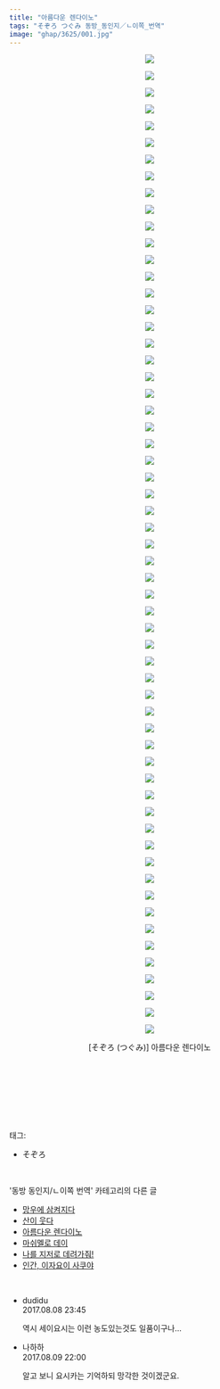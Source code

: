 ```yaml
---
title: "아름다운 렌다이노"
tags: "そぞろ つぐみ 동방_동인지／ㄴ이쪽_번역"
image: "ghap/3625/001.jpg"
---
```

<div class="article">
<p style="text-align: center; clear: none; float: none;"><img src="{{ site.nasurl }}/ghap/3625/001.jpg"/></p>
<p style="text-align: center; clear: none; float: none;"><img src="{{ site.nasurl }}/ghap/3625/002.jpg"/></p>
<p style="text-align: center; clear: none; float: none;"><img src="{{ site.nasurl }}/ghap/3625/003.jpg"/></p>
<p style="text-align: center; clear: none; float: none;"><img src="{{ site.nasurl }}/ghap/3625/004.jpg"/></p>
<p style="text-align: center; clear: none; float: none;"><img src="{{ site.nasurl }}/ghap/3625/005.jpg"/></p>
<p style="text-align: center; clear: none; float: none;"><img src="{{ site.nasurl }}/ghap/3625/006.jpg"/></p>
<p style="text-align: center; clear: none; float: none;"><img src="{{ site.nasurl }}/ghap/3625/007.jpg"/></p>
<p style="text-align: center; clear: none; float: none;"><img src="{{ site.nasurl }}/ghap/3625/008.jpg"/></p>
<p style="text-align: center; clear: none; float: none;"><img src="{{ site.nasurl }}/ghap/3625/009.jpg"/></p>
<p style="text-align: center; clear: none; float: none;"><img src="{{ site.nasurl }}/ghap/3625/010.jpg"/></p>
<p style="text-align: center; clear: none; float: none;"><img src="{{ site.nasurl }}/ghap/3625/011.jpg"/></p>
<p style="text-align: center; clear: none; float: none;"><img src="{{ site.nasurl }}/ghap/3625/012.jpg"/></p>
<p style="text-align: center; clear: none; float: none;"><img src="{{ site.nasurl }}/ghap/3625/013.jpg"/></p>
<p style="text-align: center; clear: none; float: none;"><img src="{{ site.nasurl }}/ghap/3625/014.jpg"/></p>
<p style="text-align: center; clear: none; float: none;"><img src="{{ site.nasurl }}/ghap/3625/015.jpg"/></p>
<p style="text-align: center; clear: none; float: none;"><img src="{{ site.nasurl }}/ghap/3625/016.jpg"/></p>
<p style="text-align: center; clear: none; float: none;"><img src="{{ site.nasurl }}/ghap/3625/017.jpg"/></p>
<p style="text-align: center; clear: none; float: none;"><img src="{{ site.nasurl }}/ghap/3625/018.jpg"/></p>
<p style="text-align: center; clear: none; float: none;"><img src="{{ site.nasurl }}/ghap/3625/019.jpg"/></p>
<p style="text-align: center; clear: none; float: none;"><img src="{{ site.nasurl }}/ghap/3625/020.jpg"/></p>
<p style="text-align: center; clear: none; float: none;"><img src="{{ site.nasurl }}/ghap/3625/021.jpg"/></p>
<p style="text-align: center; clear: none; float: none;"><img src="{{ site.nasurl }}/ghap/3625/022.jpg"/></p>
<p style="text-align: center; clear: none; float: none;"><img src="{{ site.nasurl }}/ghap/3625/023.jpg"/></p>
<p style="text-align: center; clear: none; float: none;"><img src="{{ site.nasurl }}/ghap/3625/024.jpg"/></p>
<p style="text-align: center; clear: none; float: none;"><img src="{{ site.nasurl }}/ghap/3625/025.jpg"/></p>
<p style="text-align: center; clear: none; float: none;"><img src="{{ site.nasurl }}/ghap/3625/026.jpg"/></p>
<p style="text-align: center; clear: none; float: none;"><img src="{{ site.nasurl }}/ghap/3625/027.jpg"/></p>
<p style="text-align: center; clear: none; float: none;"><img src="{{ site.nasurl }}/ghap/3625/028.jpg"/></p>
<p style="text-align: center; clear: none; float: none;"><img src="{{ site.nasurl }}/ghap/3625/029.jpg"/></p>
<p style="text-align: center; clear: none; float: none;"><img src="{{ site.nasurl }}/ghap/3625/030.jpg"/></p>
<p style="text-align: center; clear: none; float: none;"><img src="{{ site.nasurl }}/ghap/3625/031.jpg"/></p>
<p style="text-align: center; clear: none; float: none;"><img src="{{ site.nasurl }}/ghap/3625/032.jpg"/></p>
<p style="text-align: center; clear: none; float: none;"><img src="{{ site.nasurl }}/ghap/3625/033.jpg"/></p>
<p style="text-align: center; clear: none; float: none;"><img src="{{ site.nasurl }}/ghap/3625/034.jpg"/></p>
<p style="text-align: center; clear: none; float: none;"><img src="{{ site.nasurl }}/ghap/3625/035.jpg"/></p>
<p style="text-align: center; clear: none; float: none;"><img src="{{ site.nasurl }}/ghap/3625/036.jpg"/></p>
<p style="text-align: center; clear: none; float: none;"><img src="{{ site.nasurl }}/ghap/3625/037.jpg"/></p>
<p style="text-align: center; clear: none; float: none;"><img src="{{ site.nasurl }}/ghap/3625/038.jpg"/></p>
<p style="text-align: center; clear: none; float: none;"><img src="{{ site.nasurl }}/ghap/3625/039.jpg"/></p>
<p style="text-align: center; clear: none; float: none;"><img src="{{ site.nasurl }}/ghap/3625/040.jpg"/></p>
<p style="text-align: center; clear: none; float: none;"><img src="{{ site.nasurl }}/ghap/3625/041.jpg"/></p>
<p style="text-align: center; clear: none; float: none;"><img src="{{ site.nasurl }}/ghap/3625/042.jpg"/></p>
<p style="text-align: center; clear: none; float: none;"><img src="{{ site.nasurl }}/ghap/3625/043.jpg"/></p>
<p style="text-align: center; clear: none; float: none;"><img src="{{ site.nasurl }}/ghap/3625/044.jpg"/></p>
<p style="text-align: center; clear: none; float: none;"><img src="{{ site.nasurl }}/ghap/3625/045.jpg"/></p>
<p style="text-align: center; clear: none; float: none;"><img src="{{ site.nasurl }}/ghap/3625/046.jpg"/></p>
<p style="text-align: center; clear: none; float: none;"><img src="{{ site.nasurl }}/ghap/3625/047.jpg"/></p>
<p style="text-align: center; clear: none; float: none;"><img src="{{ site.nasurl }}/ghap/3625/048.jpg"/></p>
<p style="text-align: center; clear: none; float: none;"><img src="{{ site.nasurl }}/ghap/3625/049.jpg"/></p>
<p style="text-align: center; clear: none; float: none;"><img src="{{ site.nasurl }}/ghap/3625/050.jpg"/></p>
<p style="text-align: center; clear: none; float: none;"><img src="{{ site.nasurl }}/ghap/3625/051.jpg"/></p>
<p style="text-align: center; clear: none; float: none;"><img src="{{ site.nasurl }}/ghap/3625/052.jpg"/></p>
<p style="text-align: center; clear: none; float: none;"><img src="{{ site.nasurl }}/ghap/3625/053.jpg"/></p>
<p style="text-align: center; clear: none; float: none;"><img src="{{ site.nasurl }}/ghap/3625/054.jpg"/></p>
<p style="text-align: center; clear: none; float: none;"><img src="{{ site.nasurl }}/ghap/3625/055.jpg"/></p>
<p style="text-align: center; clear: none; float: none;"><img src="{{ site.nasurl }}/ghap/3625/056.jpg"/></p>
<p style="text-align: center; clear: none; float: none;"><img src="{{ site.nasurl }}/ghap/3625/057.jpg"/></p>
<p style="text-align: center; clear: none; float: none;"><img src="{{ site.nasurl }}/ghap/3625/058.jpg"/></p>
<p style="text-align: center; clear: none; float: none;"><img src="{{ site.nasurl }}/ghap/3625/059.jpg"/></p>
<p style="text-align: center; clear: none; float: none;">[そぞろ (つぐみ)] 아름다운 렌다이노</p>
<p style="text-align: center; clear: none; float: none;"><br/></p>
<p style="text-align: center; clear: none; float: none;"><br/></p>
<p><br/></p>
</div><br/>
<div class="tagTrail">
<p>태그: </p>
<ul>
<li>そぞろ</li>
</ul>
</div><br/>
<div class="another">
<p>'동방 동인지/ㄴ이쪽 번역' 카테고리의 다른 글</p>
<ul>
<li><a href="/2017-08-12-ghap_3648">망우에 삼켜지다</a></li>
<li><a href="/2017-08-09-ghap_3626">산이 웃다</a></li>
<li><a href="/2017-08-08-ghap_3625">아름다운 렌다이노</a></li>
<li><a href="/2017-08-06-ghap_3623">마쉬멜로 데이</a></li>
<li><a href="/2017-08-02-ghap_3607">나를 지저로 데려가줘!</a></li>
<li><a href="/2017-07-30-ghap_3605">인간, 이자요이 사쿠야</a></li>
</ul>
</div><br/>
<div class="cb_module cb_fluid">
<div class="cb_wrt cb_profile">
<div class="comment">
<ul>
<li class="cb_thumb_off" id="comment15054550">
<div class="cb_comment_area">
<div class="cb_info_area">
<div class="cb_section">
<span class="cb_nick_name">dudidu</span>
</div>
<div class="cb_section">
<span class="cb_date">2017.08.08 23:45 </span>
</div>
</div>
<div class="cb_dsc_comment">
<p class="cb_dsc">
											역시 세이요시는 이런 농도있는것도 일품이구나...
										</p>
</div>
</div></li>
<li class="cb_thumb_off" id="comment15055557">
<div class="cb_comment_area">
<div class="cb_info_area">
<div class="cb_section">
<span class="cb_nick_name">나하하</span>
</div>
<div class="cb_section">
<span class="cb_date">2017.08.09 22:00 </span>
</div>
</div>
<div class="cb_dsc_comment">
<p class="cb_dsc">
											알고 보니 요시카는 기억하되 망각한 것이겠군요.
										</p>
</div>
</div></li>
</ul>
</div>
</div><!-- commentList close -->
</div><br/>
